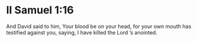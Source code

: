 # II Samuel 1:16

And David said to him, Your blood be on your head, for your own mouth has testified against you, saying, I have killed the Lord ’s anointed.

